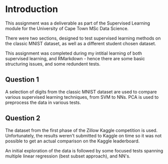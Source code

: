 # Introduction

This assignment was a deliverable as part of the Supervised Learning module for the University of Cape Town MSc Data Science.

There were two sections, designed to test supervised learning methods on the classic MNIST dataset, as well as a different student chosen dataset.

This assignment was completed during my intitial learning of both supervised learning, and RMarkdown - hence there are some basic structuring issues, and some redundent tests.

## Question 1

A selection of digits from the classic MNIST dataset are used to compare various supervised learning techniques, from SVM to NNs. PCA is used to preprocess the data in various tests.

## Question 2

The dataset from the first phase of the Zillow Kaggle competition is used. Unfortunately, the results weren't submitted to Kaggle on time so it was not possible to get an actual comparison on the Kaggle leaderboard.

An initial exploration of the data is followed by some focused tests spanning multiple linear regression (best subset approach), and NN's.
